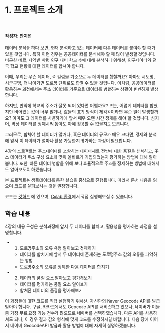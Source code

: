 # 1. 프로젝트 소개

<br>

#### 작성자: 안지은

데이터 분석을 하다 보면, 현재 분석하고 있는 데이터에 다른 데이터를 붙여야 할 때가 있을 것입니다. 특히 이런 경우는 공공데이터를 분석해야 할 때 많이 발생할 것입니다. 비근한 예로, 지역별 학령 인구 대비 학교 수에 대해 분석하기 위해선, 인구데이터와 전국 학교 현황에 대한 데이터를 합쳐야 합니다. 

이때, 우리는 무슨 데이터, 즉 컬럼을 기준으로 두 데이터를 합칠까요? 아마도 시도명, 시군구명, 더 나아가면 도로명 단위로도 합칠 수 있을 것입니다. 이처럼, 공공데이터를 활용하는 과정에서는 주소 데이터를 기준으로 데이터를 병합하는 상황이 빈번하게 발생합니다. 

하지만, 만약에 학교의 주소가 잘못 되어 있다면 어떨까요? 또는, 어렵게 데이터를 합쳤지만 비어있는 값이 너무 많거나, 값들의 표기 방식이 제각각이라면 무슨 일이 발생할까요? 아마도 그 데이터를 사용하기에 앞서 매우 오랜 시간 정제를 해야 할 것입니다. 심지어, 막상 데이터를 정제시켜 놓아도 아예 활용할 수 없을지도 모릅니다. 

그러므로, 합쳐야 할 데이터가 많거나, 혹은 데이터의 규모가 매우 크다면, 정제와 분석에 앞서 이 데이터가 얼마나 활용 가능한지 평가하는 과정이 필요합니다.

4장의 프로젝트는 주소데이터를 포함하는 데이터세트 전반에 대한 품질을 분석하고, 주소 데이터가 주소 구성 요소에 맞춰 올바르게 기입되었는지 평가하는 방법에 대해 알아봅니다. 또한, 빠른 데이터 병합을 위해 보다 효율적으로 주소를 정제하는 방법에 대해서도 알아보도록 하겠습니다. 

본 프로젝트는 샘플데이터를 통한 실습을 중심으로 진행됩니다. 따라서 문서 내용을 읽으며 코드를 살펴보시는 것을 권장합니다.

코드는 [깃허브]() 에 있으며, [Colab 환경]()에서 직접 실행해보실 수 있습니다.

## 학습 내용

4장의 내용 구성은 분석과정에 앞서 두 데이터를 합치고, 활용성을 평가하는 과정을 설명합니다. 

- 1. 도로명주소의 오류 유형 알아보고 정제하기
    - 데이터를 합치기에 앞서 두 데이터에 존재하는 도로명주소 값의 오류를 파악하는 방법
    - 도로명주소의 오류를 정제한 다음 데이터를 합치기

- 2. 데이터의 품질 요소 알아보고 평가해보기
    - 데이터를 평가하는 품질 요소 알아보기
    - 합쳐진 데이터의 품질을 평가해보기


이 과정들에 대한 코드를 직접 실행하기 위해선, 자신만의 Naver Geocode API를 발급받아야 합니다. 구글, 카카오에서도 Geocode API를 서비스하고 있으나, 네이버가 이들 중 가장 무료 요청 가능 건수가 많으므로 네이버를 선택하였습니다. 다른 API를 사용하셔도 되나, 이 경우 결과 값의 형식에 맞게 코드를 수정하시길 바랍니다. 다음 장에 이어서 네이버 GeocodeAPI 발급과 활용 방법에 대해 자세히 설명하겠습니다.








